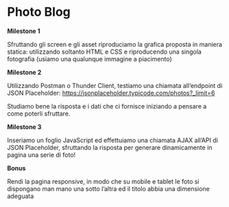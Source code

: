 Photo Blog
===

**Milestone 1**

Sfruttando gli screen e gli asset riproduciamo la grafica proposta in maniera statica: utilizzando soltanto HTML e CSS e riproducendo una singola fotografia (usiamo una qualunque immagine a piacimento)

**Milestone 2**

Utilizzando Postman o Thunder Client, testiamo una chiamata all’endpoint di JSON Placeholder:
https://jsonplaceholder.typicode.com/photos?_limit=6

Studiamo bene la risposta e i dati che ci fornisce iniziando a pensare a come poterli sfruttare.

**Milestone 3**

Inseriamo un foglio JavaScript ed effettuiamo una chiamata AJAX all’API di JSON Placeholder, sfruttando la risposta per generare dinamicamente in pagina una serie di foto!

**Bonus**

Rendi la pagina responsive, in modo che su mobile e tablet le foto si dispongano man mano una sotto l’altra ed il titolo abbia una dimensione adeguata